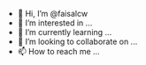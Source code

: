 - 👋 Hi, I’m @faisalcw
- 👀 I’m interested in ...
- 🌱 I’m currently learning ...
- 💞️ I’m looking to collaborate on ...
- 📫 How to reach me ...

<!---
faisalcw/faisalcw is a ✨ special ✨ repository because its `README.md` (this file) appears on your GitHub profile.
You can click the Preview link to take a look at your changes.
--->
